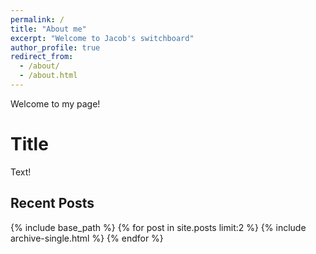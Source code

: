 ```yaml
---
permalink: /
title: "About me"
excerpt: "Welcome to Jacob's switchboard"
author_profile: true
redirect_from: 
  - /about/
  - /about.html
---
```


Welcome to my page!

Title
======
Text!

Recent Posts
------
{% include base_path %}
{% for post in site.posts limit:2 %}
  {% include archive-single.html %}
{% endfor %}